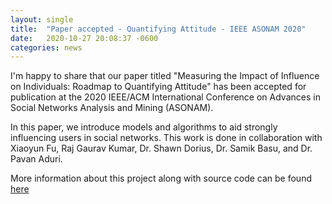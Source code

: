 ```yaml
---
layout: single
title:  "Paper accepted - Quantifying Attitude - IEEE ASONAM 2020"
date:   2020-10-27 20:08:37 -0600
categories: news
---
```

I'm happy to share that our paper titled "Measuring the Impact of Influence on Individuals: Roadmap to Quantifying Attitude" has been accepted for publication at the 2020 IEEE/ACM International Conference on Advances in Social Networks Analysis and Mining (ASONAM). 

In this paper, we introduce models and algorithms to aid strongly influencing users in social networks. This work is done in collaboration with Xiaoyun Fu, Raj Gaurav Kumar, Dr. Shawn Dorius, Dr. Samik Basu, and Dr. Pavan Aduri. 

More information about this project along with source code can be found <a href="https://github.com/madhavanrp/QuantifyingAttitude" target="_blank">here</a>